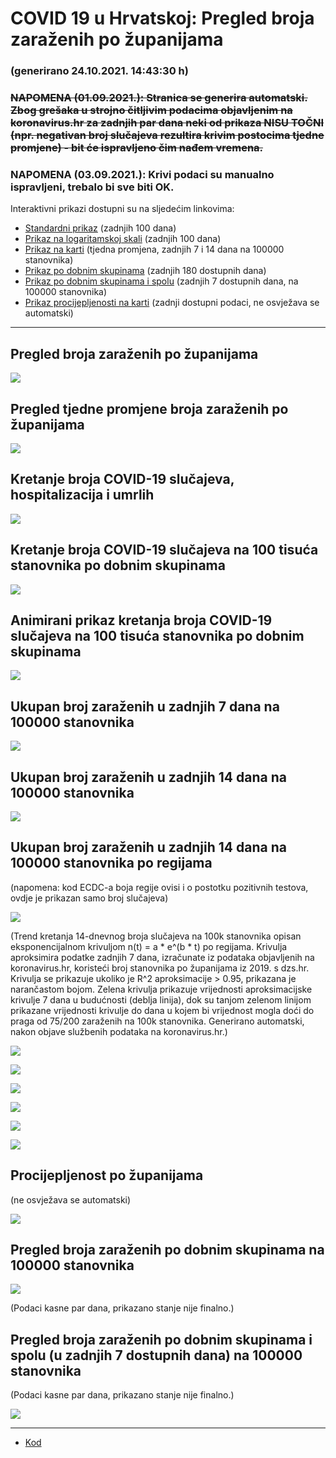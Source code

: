 # COVID 19 u Hrvatskoj: Pregled broja zaraženih po županijama

### (generirano 24.10.2021. 14:43:30 h)

### ~~NAPOMENA (01.09.2021.): Stranica se generira automatski. Zbog grešaka u strojno čitljivim podacima objavljenim na koronavirus.hr za zadnjih par dana neki od prikaza NISU TOČNI (npr. negativan broj slučajeva rezultira krivim postocima tjedne promjene) - bit će ispravljeno čim nađem vremena.~~

### NAPOMENA (03.09.2021.): Krivi podaci su manualno ispravljeni, trebalo bi sve biti OK.

Interaktivni prikazi dostupni su na sljedećim linkovima:

- [Standardni prikaz](html/index.html) (zadnjih 100 dana)
- [Prikaz na logaritamskoj skali](html/index_log.html) (zadnjih 100 dana)
- [Prikaz na karti](html/index_map.html) (tjedna promjena, zadnjih 7 i 14 dana na 100000 stanovnika)
- [Prikaz po dobnim skupinama](html/index_per_age.html) (zadnjih 180 dostupnih dana)
- [Prikaz po dobnim skupinama i spolu](html/index_pyramid.html) (zadnjih 7 dostupnih dana, na 100000 stanovnika)
- [Prikaz procijepljenosti na karti](html/index_vaccination.html) (zadnji dostupni podaci, ne osvježava se automatski)

-----

## Pregled broja zaraženih po županijama

![](img/2021_10_23_line_plots.png)

## Pregled tjedne promjene broja zaraženih po županijama

![](img/2021_10_23_map.png)

## Kretanje broja COVID-19 slučajeva, hospitalizacija i umrlih

![](img/2021_10_23_cases_hospitalisations_deaths.png)

## Kretanje broja COVID-19 slučajeva na 100 tisuća stanovnika po dobnim skupinama

![](img/2021_10_23_cases_per_age_group_lines.png)

## Animirani prikaz kretanja broja COVID-19 slučajeva na 100 tisuća stanovnika po dobnim skupinama

![](img/2021_10_23anim_aug_1200.gif)

## Ukupan broj zaraženih u zadnjih 7 dana na 100000 stanovnika

![](img/2021_10_23_map_7_day_per_100k.png)

## Ukupan broj zaraženih u zadnjih 14 dana na 100000 stanovnika

![](img/2021_10_23_map_14_day_per_100k.png)

## Ukupan broj zaraženih u zadnjih 14 dana na 100000 stanovnika po regijama

(napomena: kod ECDC-a boja regije ovisi i o postotku pozitivnih testova, ovdje je prikazan samo broj slučajeva)

![](img/2021_10_23_map_14_day_per_100k_region.png)

(Trend kretanja 14-dnevnog broja slučajeva na 100k stanovnika opisan eksponencijalnom krivuljom n(t) = a * e^(b * t) po regijama. Krivulja aproksimira podatke zadnjih 7 dana, izračunate iz podataka objavljenih na koronavirus.hr, koristeći broj stanovnika po županijama iz 2019. s dzs.hr. Krivulja se prikazuje ukoliko je R^2 aproksimacije > 0.95, prikazana je narančastom bojom. Zelena krivulja prikazuje vrijednosti aproksimacijske krivulje 7 dana u budućnosti (deblja linija), dok su tanjom zelenom linijom prikazane vrijednosti krivulje do dana u kojem bi vrijednost mogla doći do praga od 75/200 zaraženih na 100k stanovnika. Generirano automatski, nakon objave službenih podataka na koronavirus.hr.)

![](img/2021_10_23_current_Jadranska_Hrvatska.png)

![](img/2021_10_23_current_Panonska_Hrvatska.png)

![](img/2021_10_23_current_Grad_Zagreb.png)

![](img/2021_10_23_current_Sjeverna_Hrvatska.png)

![](img/2021_10_23_current_Republika_Hrvatska.png)

![](img/2021_10_23_cases_hospitalisations_deaths_Republika_Hrvatska.png)

## Procijepljenost po županijama

(ne osvježava se automatski)

![](img/2021_10_23_vaccination.png)

## Pregled broja zaraženih po dobnim skupinama na 100000 stanovnika

![](img/2021_10_23_per_age_group.png)

(Podaci kasne par dana, prikazano stanje nije finalno.)

## Pregled broja zaraženih po dobnim skupinama i spolu (u zadnjih 7 dostupnih dana) na 100000 stanovnika

(Podaci kasne par dana, prikazano stanje nije finalno.)

![](img/2021_10_23_pyramid.png)

-----

- [Kod](https://github.com/ppalasek/covid_plots_croatia)

